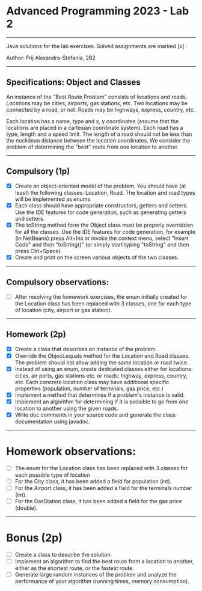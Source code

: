 # Advanced Programming 2023 - Lab 2 
___________________________
Java solutions for the lab exercises. Solved assignments are marked [x] .

Author: Frij Alexandra-Stefania, 2B2
_____________________________

## Specifications: Object and Classes

An instance of the "Best Route Problem" consists of locations and roads. Locations may be cities, airports, gas stations, etc.
Two locations may be connected by a road, or not. Roads may be highways, express, country, etc.

Each location has a name, type and x, y coordinates (assume that the locations are placed in a cartesian coordinate system).
Each road has a type, length and a speed limit. The length of a road should not be less than the euclidean distance between the location coordinates.
We consider the problem of determining the "best" route from one location to another.
_______________________________

## Compulsory (1p)

- [x] Create an object-oriented model of the problem. You should have (at least) the following classes: Location, Road.
  The location and road types will be implemented as enums.
- [x] Each class should have appropriate constructors, getters and setters.
  Use the IDE features for code generation, such as generating getters and setters.
- [x] The toString method form the Object class must be properly overridden for all the classes.
  Use the IDE features for code generation, for example (in NetBeans) press Alt+Ins or invoke the context menu, select "Insert Code" and then "toString()" (or simply start typing "toString" and then press Ctrl+Space).
- [x] Create and print on the screen various objects of the two classes.
_________________________________

## Compulsory observations:
- [ ] After resolving the homework exercises, the enum initially created for the Location class has been replaced with 3 classes, one for each type of location (city, airport or gas station).
__________________________________

## Homework (2p)

- [x] Create a class that describes an instance of the problem.
- [x] Override the Object.equals method for the Location and Road classes. The problem should not allow adding the same location or road twice.
- [x] Instead of using an enum, create dedicated classes either for locations: cities, air ports, gas stations etc. or roads: highway, express, country, etc. Each concrete location class may have additional specific properties (population, number of terminals, gas price, etc.)
- [x] Implement a method that determines if a problem's instance is valid.
- [x] Implement an algorithm for determining if it is possible to go from one location to another using the given roads.
- [x] Write doc comments in your source code and generate the class documentation using javadoc.
___________________________________

# Homework observations:
- [ ] The enum for the Location class has been replaced with 3 classes for each possible type of location
- [ ] For the City class, it has been added a field for population (int).
- [ ] For the Airport class, it has been added a field for the terminals number (int).
- [ ] For the GasStation class, it has been added a field for the gas price (double).
_____________________________________

# Bonus (2p)

- [ ] Create a class to describe the solution.
- [ ] Implement an algorithm to find the best route from a location to another, either as the shortest route, or the fastest route.
- [ ] Generate large random instances of the problem and analyze the performance of your algorithm (running times, memory consumption).